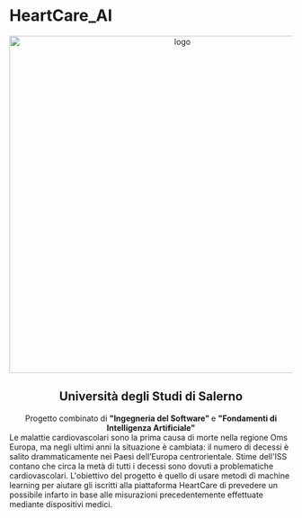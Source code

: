 # HeartCare_AI
<div align = "center">
<img src="https://i.imgur.com/Kj1SJZT.png" alt="logo" width="600"/>
<h2>Università degli Studi di Salerno</h2>
Progetto combinato di <strong> "Ingegneria del Software" </strong> e <strong> "Fondamenti di Intelligenza Artificiale" </strong>
</div>
<div>
Le malattie cardiovascolari sono la prima causa di morte nella regione Oms Europa, ma negli ultimi anni la situazione è cambiata: il numero di decessi è salito drammaticamente nei Paesi dell’Europa centrorientale.
Stime dell'ISS contano che circa la metà di tutti i decessi sono dovuti a problematiche cardiovascolari.
<span>
L'obiettivo del progetto è quello di usare metodi di machine learning per aiutare gli iscritti alla piattaforma HeartCare di prevedere un possibile infarto in base alle misurazioni precedentemente effettuate mediante dispositivi medici.
</span>
</div>
